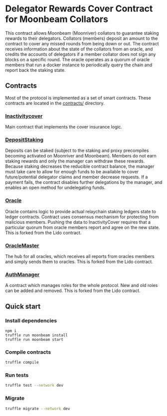 # Delegator Rewards Cover Contract for Moonbeam Collators

This contract allows Moonbeam (Moonriver) collators to guarantee staking rewards to their delegators. Collators (members) deposit an amount to the contract to cover any missed rounds from being down or out. The contract receives information about the state of the collators from an oracle, and credits the accounts of delegators if a member collator does not sign any blocks on a specific round. The oracle operates as a quorum of oracle members that run a docker instance to periodically query the chain and report back the staking state.

## Contracts
Most of the protocol is implemented as a set of smart contracts.
These contracts are located in the [contracts/](contracts/) directory.

### [Inactivitycover](contracts/InactivityCover.sol)
Main contract that implements the cover insurance logic.

### [DepositStaking](contracts/DepositStaking.sol)
Deposits can be staked (subject to the staking and proxy precompiles becoming activated on Moonriver and Moonbeam). Members do not earn staking rewards and only the manager can withdraw these rewards. Because staking decreases the reducible contract balance, the manager must take care to allow for enough funds to be available to cover future/potential delegator claims and member decrease requests. If a payment fails, the contract disables further delegations by the manager, and enables an open method for undelegating funds.

### [Oracle](contracts/Oracle.sol)
Oracle contains logic to provide actual relaychain staking ledgers state to ledger contracts.
Contract uses consensus mechanism for protecting from malicious members. Pushing the data to InactivityCover requires that a particular quorum from oracle members report and agree on the new state. This is forked from the Lido contract.

### [OracleMaster](contracts/OracleMaster.sol)
The hub for all oracles, which receives all reports from oracles members and simply sends them to oracles. This is forked from the Lido contract.

### [AuthManager](contracts/AuthManager.sol)
A contract which manages roles for the whole protocol. New and old roles can be added and removed. This is forked from the Lido contract.


## Quick start
### Install dependencies

```bash=
npm i
truffle run moonbeam install
truffle run moonbeam start
```

### Compile contracts

```bash
truffle compile
```

### Run tests

```bash
truffle test --network dev
```

### Migrate

```bash
truffle migrate --network dev
```
